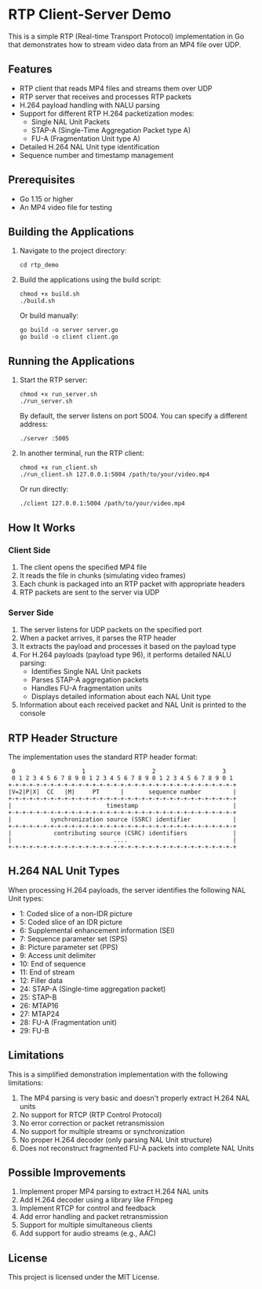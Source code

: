 # RTP Client-Server Demo

This is a simple RTP (Real-time Transport Protocol) implementation in Go that demonstrates how to stream video data from an MP4 file over UDP.

## Features

- RTP client that reads MP4 files and streams them over UDP
- RTP server that receives and processes RTP packets
- H.264 payload handling with NALU parsing
- Support for different RTP H.264 packetization modes:
  - Single NAL Unit Packets
  - STAP-A (Single-Time Aggregation Packet type A)
  - FU-A (Fragmentation Unit type A)
- Detailed H.264 NAL Unit type identification
- Sequence number and timestamp management

## Prerequisites

- Go 1.15 or higher
- An MP4 video file for testing

## Building the Applications

1. Navigate to the project directory:
   ```
   cd rtp_demo
   ```

2. Build the applications using the build script:
   ```
   chmod +x build.sh
   ./build.sh
   ```

   Or build manually:
   ```
   go build -o server server.go
   go build -o client client.go
   ```

## Running the Applications

1. Start the RTP server:
   ```
   chmod +x run_server.sh
   ./run_server.sh
   ```
   
   By default, the server listens on port 5004. You can specify a different address:
   ```
   ./server :5005
   ```

2. In another terminal, run the RTP client:
   ```
   chmod +x run_client.sh
   ./run_client.sh 127.0.0.1:5004 /path/to/your/video.mp4
   ```

   Or run directly:
   ```
   ./client 127.0.0.1:5004 /path/to/your/video.mp4
   ```

## How It Works

### Client Side
1. The client opens the specified MP4 file
2. It reads the file in chunks (simulating video frames)
3. Each chunk is packaged into an RTP packet with appropriate headers
4. RTP packets are sent to the server via UDP

### Server Side
1. The server listens for UDP packets on the specified port
2. When a packet arrives, it parses the RTP header
3. It extracts the payload and processes it based on the payload type
4. For H.264 payloads (payload type 96), it performs detailed NALU parsing:
   - Identifies Single NAL Unit packets
   - Parses STAP-A aggregation packets
   - Handles FU-A fragmentation units
   - Displays detailed information about each NAL Unit type
5. Information about each received packet and NAL Unit is printed to the console

## RTP Header Structure

The implementation uses the standard RTP header format:

```
 0                   1                   2                   3
 0 1 2 3 4 5 6 7 8 9 0 1 2 3 4 5 6 7 8 9 0 1 2 3 4 5 6 7 8 9 0 1
+-+-+-+-+-+-+-+-+-+-+-+-+-+-+-+-+-+-+-+-+-+-+-+-+-+-+-+-+-+-+-+-+
|V=2|P|X|  CC   |M|     PT      |       sequence number         |
+-+-+-+-+-+-+-+-+-+-+-+-+-+-+-+-+-+-+-+-+-+-+-+-+-+-+-+-+-+-+-+-+
|                           timestamp                           |
+-+-+-+-+-+-+-+-+-+-+-+-+-+-+-+-+-+-+-+-+-+-+-+-+-+-+-+-+-+-+-+-+
|           synchronization source (SSRC) identifier            |
+-+-+-+-+-+-+-+-+-+-+-+-+-+-+-+-+-+-+-+-+-+-+-+-+-+-+-+-+-+-+-+-+
|            contributing source (CSRC) identifiers             |
|                             ....                              |
+-+-+-+-+-+-+-+-+-+-+-+-+-+-+-+-+-+-+-+-+-+-+-+-+-+-+-+-+-+-+-+-+
```

## H.264 NAL Unit Types

When processing H.264 payloads, the server identifies the following NAL Unit types:

- 1: Coded slice of a non-IDR picture
- 5: Coded slice of an IDR picture
- 6: Supplemental enhancement information (SEI)
- 7: Sequence parameter set (SPS)
- 8: Picture parameter set (PPS)
- 9: Access unit delimiter
- 10: End of sequence
- 11: End of stream
- 12: Filler data
- 24: STAP-A (Single-time aggregation packet)
- 25: STAP-B
- 26: MTAP16
- 27: MTAP24
- 28: FU-A (Fragmentation unit)
- 29: FU-B

## Limitations

This is a simplified demonstration implementation with the following limitations:

1. The MP4 parsing is very basic and doesn't properly extract H.264 NAL units
2. No support for RTCP (RTP Control Protocol)
3. No error correction or packet retransmission
4. No support for multiple streams or synchronization
5. No proper H.264 decoder (only parsing NAL Unit structure)
6. Does not reconstruct fragmented FU-A packets into complete NAL Units

## Possible Improvements

1. Implement proper MP4 parsing to extract H.264 NAL units
2. Add H.264 decoder using a library like FFmpeg
3. Implement RTCP for control and feedback
4. Add error handling and packet retransmission
5. Support for multiple simultaneous clients
6. Add support for audio streams (e.g., AAC)

## License

This project is licensed under the MIT License.